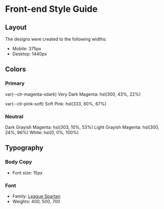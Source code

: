 # Front-end Style Guide

## Layout

The designs were created to the following widths:

- Mobile: 375px
- Desktop: 1440px

## Colors

### Primary

var(--clr-magenta-xdark)
Very Dark Magenta: hsl(300, 43%, 22%)

var(--clr-pink-soft)
Soft Pink: hsl(333, 80%, 67%)

### Neutral

Dark Grayish Magenta: hsl(303, 10%, 53%)
Light Grayish Magenta: hsl(300, 24%, 96%)
White: hsl(0, 0%, 100%)

## Typography

### Body Copy

- Font size: 15px

### Font

- Family: [League Spartan](https://fonts.google.com/specimen/League+Spartan)
- Weights: 400, 500, 700

